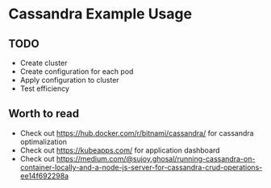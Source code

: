 # Cassandra Example Usage

## TODO
  - Create cluster
  - Create configuration for each pod
  - Apply configuration to cluster
  - Test efficiency

## Worth to read
  - Check out https://hub.docker.com/r/bitnami/cassandra/ for cassandra optimalization
  - Check out https://kubeapps.com/ for application dashboard
  - Check out https://medium.com/@sujoy.ghosal/running-cassandra-on-container-locally-and-a-node-js-server-for-cassandra-crud-operations-ee14f692298a
